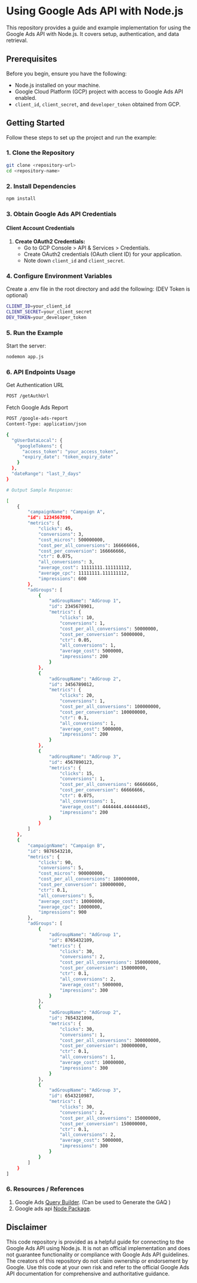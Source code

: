 # Using Google Ads API with Node.js

This repository provides a guide and example implementation for using the Google Ads API with Node.js. It covers setup, authentication, and data retrieval.

## Prerequisites

Before you begin, ensure you have the following:

- Node.js installed on your machine.
- Google Cloud Platform (GCP) project with access to Google Ads API enabled.
- `client_id`, `client_secret`, and `developer_token` obtained from GCP.

## Getting Started

Follow these steps to set up the project and run the example:

### 1. Clone the Repository

```bash
git clone <repository-url>
cd <repository-name>
```


### 2. Install Dependencies

```bash
npm install
```

### 3. Obtain Google Ads API Credentials

#### Client Account Credentials

1. **Create OAuth2 Credentials:**
   - Go to GCP Console > API & Services > Credentials.
   - Create OAuth2 credentials (OAuth client ID) for your application.
   - Note down `client_id` and `client_secret`.




### 4. Configure Environment Variables

Create a .env file in the root directory and add the following: (DEV Token is optional)

```bash
CLIENT_ID=your_client_id
CLIENT_SECRET=your_client_secret
DEV_TOKEN=your_developer_token
```



### 5. Run the Example

Start the server:

```bash
nodemon app.js
```


### 6. API Endpoints Usage


Get Authentication URL


```bash
POST /getAuthUrl

```

Fetch Google Ads Report

```bash
POST /google-ads-report
Content-Type: application/json

{
  "gUserDataLocal": {
    "googleTokens": {
      "access_token": "your_access_token",
      "expiry_date": "token_expiry_date"
    }
  },
  "dateRange": "last_7_days"
}

# Output Sample Response:

[
    {
        "campaignName": "Campaign A",
        "id": 1234567890,
        "metrics": {
            "clicks": 45,
            "conversions": 3,
            "cost_micros": 500000000,
            "cost_per_all_conversions": 166666666,
            "cost_per_conversion": 166666666,
            "ctr": 0.075,
            "all_conversions": 3,
            "average_cost": 11111111.111111112,
            "average_cpc": 11111111.111111112,
            "impressions": 600
        },
        "adGroups": [
            {
                "adGroupName": "AdGroup 1",
                "id": 2345678901,
                "metrics": {
                    "clicks": 10,
                    "conversions": 1,
                    "cost_per_all_conversions": 50000000,
                    "cost_per_conversion": 50000000,
                    "ctr": 0.05,
                    "all_conversions": 1,
                    "average_cost": 5000000,
                    "impressions": 200
                }
            },
            {
                "adGroupName": "AdGroup 2",
                "id": 3456789012,
                "metrics": {
                    "clicks": 20,
                    "conversions": 1,
                    "cost_per_all_conversions": 100000000,
                    "cost_per_conversion": 100000000,
                    "ctr": 0.1,
                    "all_conversions": 1,
                    "average_cost": 5000000,
                    "impressions": 200
                }
            },
            {
                "adGroupName": "AdGroup 3",
                "id": 4567890123,
                "metrics": {
                    "clicks": 15,
                    "conversions": 1,
                    "cost_per_all_conversions": 66666666,
                    "cost_per_conversion": 66666666,
                    "ctr": 0.075,
                    "all_conversions": 1,
                    "average_cost": 4444444.444444445,
                    "impressions": 200
                }
            }
        ]
    },
    {
        "campaignName": "Campaign B",
        "id": 9876543210,
        "metrics": {
            "clicks": 90,
            "conversions": 5,
            "cost_micros": 900000000,
            "cost_per_all_conversions": 180000000,
            "cost_per_conversion": 180000000,
            "ctr": 0.1,
            "all_conversions": 5,
            "average_cost": 10000000,
            "average_cpc": 10000000,
            "impressions": 900
        },
        "adGroups": [
            {
                "adGroupName": "AdGroup 1",
                "id": 8765432109,
                "metrics": {
                    "clicks": 30,
                    "conversions": 2,
                    "cost_per_all_conversions": 150000000,
                    "cost_per_conversion": 150000000,
                    "ctr": 0.1,
                    "all_conversions": 2,
                    "average_cost": 5000000,
                    "impressions": 300
                }
            },
            {
                "adGroupName": "AdGroup 2",
                "id": 7654321098,
                "metrics": {
                    "clicks": 30,
                    "conversions": 1,
                    "cost_per_all_conversions": 300000000,
                    "cost_per_conversion": 300000000,
                    "ctr": 0.1,
                    "all_conversions": 1,
                    "average_cost": 10000000,
                    "impressions": 300
                }
            },
            {
                "adGroupName": "AdGroup 3",
                "id": 6543210987,
                "metrics": {
                    "clicks": 30,
                    "conversions": 2,
                    "cost_per_all_conversions": 150000000,
                    "cost_per_conversion": 150000000,
                    "ctr": 0.1,
                    "all_conversions": 2,
                    "average_cost": 5000000,
                    "impressions": 300
                }
            }
        ]
    }
]


```


### 6. Resources / References

1. Google Ads [Query Builder](https://developers.google.com/google-ads/api/fields/v16/overview_query_builder). (Can be used to Generate the GAQ )
2. Google ads api [Node Package](https://www.npmjs.com/package/google-ads-api).

## Disclaimer
This code repository is provided as a helpful guide for connecting to the Google Ads API using Node.js. It is not an official implementation and does not guarantee functionality or compliance with Google Ads API guidelines. The creators of this repository do not claim ownership or endorsement by Google. Use this code at your own risk and refer to the official Google Ads API documentation for comprehensive and authoritative guidance.








   

